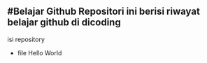 #Belajar Github
Repositori ini berisi riwayat belajar github di dicoding
--
isi repository
- file Hello World